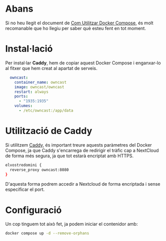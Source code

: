 # Abans
Si no heu llegit el document de [Com Utilitzar Docker Compose](https://github.com/Otorexer/SerLliure/tree/main/Tutorials/ComUtilitzarDockerCompose), és molt recomanable que ho llegiu per saber què esteu fent en tot moment.

# Instal·lació
Per instal·lar **Caddy**, hem de copiar aquest Docker Compose i enganxar-lo al fitxer que hem creat al apartat de serveis.

```yaml
  owncast:
    container_name: owncast
    image: owncast/owncast
    restart: always
    ports:
      - "1935:1935"
    volumes:
      - /etc/owncast:/app/data
```

# Utilització de Caddy
Si utilitzem [Caddy](https://github.com/Otorexer/SerLliure/tree/main/Serveis/Caddy), és important treure aquests paràmetres del Docker Compose, ja que Caddy s'encarrega de redirigir el tràfic cap a NextCloud de forma més segura, ja que tot estarà encriptat amb HTTPS.

```bash
elvostredomini {
  reverse_proxy owncast:8080
}
```

D'aquesta forma podrem accedir a Nextcloud de forma encriptada i sense especificar el port.

# Configuració
Un cop tinguem tot això fet, ja podem iniciar el contenidor amb:

```bash
docker compose up -d --remove-orphans
```
